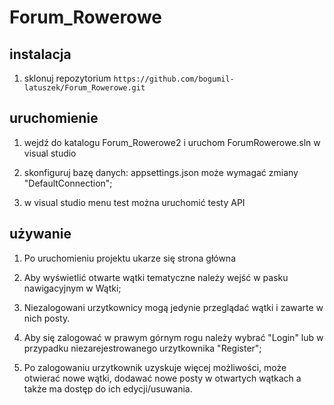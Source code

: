 # Forum_Rowerowe

## instalacja

1. sklonuj repozytorium `https://github.com/bogumil-latuszek/Forum_Rowerowe.git`

## uruchomienie

1. wejdź do katalogu Forum_Rowerowe2 i uruchom ForumRowerowe.sln w visual studio

2. skonfiguruj bazę danych: appsettings.json może wymagać zmiany "DefaultConnection";

3. w visual studio menu test można uruchomić testy API

## używanie

1. Po uruchomieniu projektu ukarze się strona główna

2. Aby wyświetlić otwarte wątki tematyczne należy wejść w pasku nawigacyjnym w Wątki;

3. Niezalogowani urzytkownicy mogą jedynie przeglądać wątki i zawarte w nich posty.

4. Aby się zalogować w prawym górnym rogu należy wybrać "Login" lub w przypadku niezarejestrowanego urzytkownika "Register";

5. Po zalogowaniu urzytkownik uzyskuje więcej możliwości, może otwierać nowe wątki, dodawać nowe posty w otwartych wątkach a także ma dostęp do ich edycji/usuwania.
